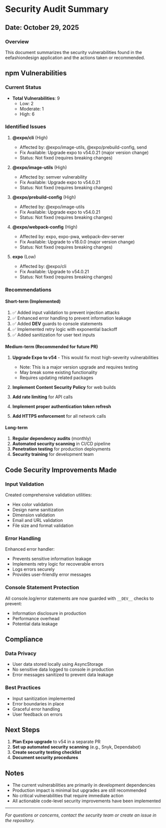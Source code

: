 # Security Audit Summary

## Date: October 29, 2025

### Overview
This document summarizes the security vulnerabilities found in the eefashiondesign application and the actions taken or recommended.

## npm Vulnerabilities

### Current Status
- **Total Vulnerabilities**: 9
  - Low: 2
  - Moderate: 1
  - High: 6

### Identified Issues

1. **@expo/cli** (High)
   - Affected by: @expo/image-utils, @expo/prebuild-config, send
   - Fix Available: Upgrade expo to v54.0.21 (major version change)
   - Status: Not fixed (requires breaking changes)

2. **@expo/image-utils** (High)
   - Affected by: semver vulnerability
   - Fix Available: Upgrade expo to v54.0.21
   - Status: Not fixed (requires breaking changes)

3. **@expo/prebuild-config** (High)
   - Affected by: @expo/image-utils
   - Fix Available: Upgrade expo to v54.0.21
   - Status: Not fixed (requires breaking changes)

4. **@expo/webpack-config** (High)
   - Affected by: expo, expo-pwa, webpack-dev-server
   - Fix Available: Upgrade to v18.0.0 (major version change)
   - Status: Not fixed (requires breaking changes)

5. **expo** (Low)
   - Affected by: @expo/cli
   - Fix Available: Upgrade to v54.0.21
   - Status: Not fixed (requires breaking changes)

### Recommendations

#### Short-term (Implemented)
1. ✅ Added input validation to prevent injection attacks
2. ✅ Enhanced error handling to prevent information leakage
3. ✅ Added __DEV__ guards to console statements
4. ✅ Implemented retry logic with exponential backoff
5. ✅ Added sanitization for user text inputs

#### Medium-term (Recommended for future PR)
1. **Upgrade Expo to v54** - This would fix most high-severity vulnerabilities
   - Note: This is a major version upgrade and requires testing
   - May break some existing functionality
   - Requires updating related packages

2. **Implement Content Security Policy** for web builds
3. **Add rate limiting** for API calls
4. **Implement proper authentication token refresh**
5. **Add HTTPS enforcement** for all network calls

#### Long-term
1. **Regular dependency audits** (monthly)
2. **Automated security scanning** in CI/CD pipeline
3. **Penetration testing** for production deployments
4. **Security training** for development team

## Code Security Improvements Made

### Input Validation
Created comprehensive validation utilities:
- Hex color validation
- Design name sanitization
- Dimension validation
- Email and URL validation
- File size and format validation

### Error Handling
Enhanced error handler:
- Prevents sensitive information leakage
- Implements retry logic for recoverable errors
- Logs errors securely
- Provides user-friendly error messages

### Console Statement Protection
All console.log/error statements are now guarded with `__DEV__` checks to prevent:
- Information disclosure in production
- Performance overhead
- Potential data leakage

## Compliance

### Data Privacy
- User data stored locally using AsyncStorage
- No sensitive data logged to console in production
- Error messages sanitized to prevent data leakage

### Best Practices
- Input sanitization implemented
- Error boundaries in place
- Graceful error handling
- User feedback on errors

## Next Steps

1. **Plan Expo upgrade** to v54 in a separate PR
2. **Set up automated security scanning** (e.g., Snyk, Dependabot)
3. **Create security testing checklist**
4. **Document security procedures**

## Notes

- The current vulnerabilities are primarily in development dependencies
- Production impact is minimal but upgrades are still recommended
- No critical vulnerabilities that require immediate action
- All actionable code-level security improvements have been implemented

---

*For questions or concerns, contact the security team or create an issue in the repository.*

